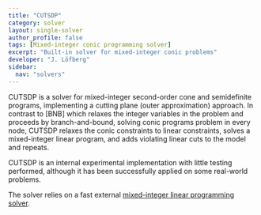 ```yaml
---
title: "CUTSDP"
category: solver
layout: single-solver
author_profile: false
tags: [Mixed-integer conic programming solver]
excerpt: "Built-in solver for mixed-integer conic problems"
developer: "J. Löfberg"
sidebar:
  nav: "solvers"
---
```


CUTSDP is a solver for mixed-integer second-order cone and semidefinite programs, implementing a cutting plane (outer approximation) approach. In contrast to [BNB] which relaxes the integer variables in the problem and proceeds by branch-and-bound, solving conic programs problem in every node, CUTSDP relaxes the conic constraints to linear constraints, solves a mixed-integer linear program, and adds violating linear cuts to the model and repeats.

CUTSDP is an internal experimental implementation with little testing performed, although it has been successfully applied on some real-world problems.

The solver relies on a fast external [mixed-integer linear programming solver](/tags/#mixed-integer-linear-programming-solver).
